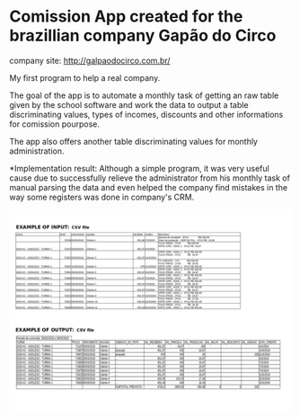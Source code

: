 # Comission App created for the brazillian company Gapão do Circo
company site: http://galpaodocirco.com.br/

My first program to help a real company.

The goal of the app is to automate a monthly task of getting an raw table given by the school software and work the data to output a table discriminating values, types of incomes, discounts and other informations for comission pourpose.

The app also offers another table discriminating values for monthly administration.

*Implementation result: Although a simple program, it was very useful cause due to successfully relieve the administrator from his monthly task of manual parsing the data and even helped the company find mistakes in the way some registers was done in company's CRM.

![input and output example](https://github.com/dariodinizg/galpao/raw/master/Input%20and%20output%20example.png)
